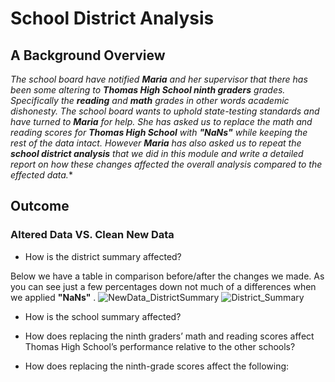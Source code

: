 # **School District Analysis**
## A Background Overview 
*The school board have notified **Maria** and her supervisor that there has been some altering to **Thomas High School ninth graders** grades. Specifically the **reading** and **math** grades in other words academic dishonesty. The school board wants to uphold state-testing standards and have turned to **Maria** for help. She has asked us to replace the math and reading scores for **Thomas High School** with **"NaNs"** while keeping the rest of the data intact. However **Maria** has also asked us to repeat the **school district analysis** that we did in this module and write a detailed report on how these changes affected the overall analysis compared to the effected data.**

## Outcome
### Altered Data VS. Clean New Data
- How is the district summary affected?

Below we have a table in comparison before/after the changes we made. As you can see just a few percentages down not much of a differences when we applied **"NaNs"** .
![NewData_DistrictSummary](https://user-images.githubusercontent.com/71118429/97063360-20ffc000-1554-11eb-9f6f-77bb126ab777.png)
![District_Summary](https://user-images.githubusercontent.com/71118429/97063359-1e9d6600-1554-11eb-8fb2-ab1708ce9bf5.png)

- How is the school summary affected?

- How does replacing the ninth graders’ math and reading scores affect Thomas High School’s performance relative to the other schools?

- How does replacing the ninth-grade scores affect the following:
